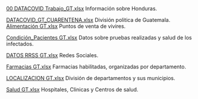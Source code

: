 [00 DATACOVID Trabajo_GT.xlsx](https://github.com/Sud-Austral/Datos_Guatemala/blob/master/datacovidgt/00%20DATACOVID%20Trabajo_GT.xlsx) Información sobre Honduras.                               

[DATACOVID_GT_CUARENTENA.xlsx](https://github.com/Sud-Austral/Datos_Guatemala/blob/master/datacovidgt/00%20DATACOVID_GT_CUARENTENA.xlsx) División politica de Guatemala. 
[Alimentación GT.xlsx](https://github.com/Sud-Austral/Datos_Guatemala/blob/master/datacovidgt/Alimentación%20GT.xlsx)  Puntos de venta de vivires.

[Condición_Pacientes GT.xlsx](https://github.com/Sud-Austral/Datos_Guatemala/blob/master/datacovidgt/Condición_Pacientes%20GT.xlsx) Datos sobre pruebas realizadas y salud de los infectados.

[DATOS RRSS GT.xlsx](https://github.com/Sud-Austral/Datos_Guatemala/blob/master/datacovidgt/DATOS%20RRSS%20GT.xlsx)  Redes Sociales.

[Farmacias GT.xlsx](https://github.com/Sud-Austral/Datos_Guatemala/blob/master/datacovidgt/Farmacias%20GT.xlsx) Farmacias habilitadas, organizadas por departamento.

[LOCALIZACION GT.xlsx](https://github.com/Sud-Austral/Datos_Guatemala/blob/master/datacovidgt/LOCALIZACION%20GT.xlsx) División de departamentos y sus municipios.

[Salud GT.xlsx](https://github.com/Sud-Austral/Datos_Guatemala/blob/master/datacovidgt/Salud%20GT.xlsx) Hospitales, Clinicas y Centros de salud.
